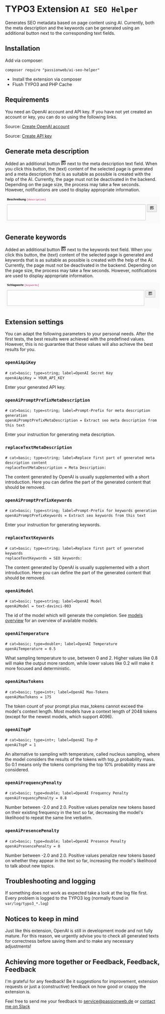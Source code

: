 # TYPO3 Extension `AI SEO Helper`

Generates SEO metadata based on page content using AI. Currently, both the meta description and the keywords can be generated using an additional button next to the corresponding text fields.

## Installation

Add via composer:

    composer require "passionweb/ai-seo-helper"

* Install the extension via composer
* Flush TYPO3 and PHP Cache

## Requirements

You need an OpenAI account and API key. If you have not yet created an account or key, you can do so using the following links.

Source: [Create OpenAI account](https://platform.openai.com/signup "Create OpenAI account")

Source: [Create API key](https://platform.openai.com/account/api-keys "Create API key")

## Generate meta description

Added an additional button <svg xmlns="http://www.w3.org/2000/svg" width="16" height="16" xml:space="preserve" viewBox="0 0 16 16"><g class="icon-color"><path d="M6.768 15H1.5a.5.5 0 0 1-.5-.5v-13a.5.5 0 0 1 .5-.5h13a.5.5 0 0 1 .5.5v5.47a5.779 5.779 0 0 0-1-.831V2H2v12h3.975c.227.362.493.698.793 1Zm-1.572-3H3v1h2.476a5.707 5.707 0 0 1-.28-1Zm-.018-2H3v1h2.1a5.87 5.87 0 0 1 .078-1Zm.735-2H3v1h2.44c.125-.35.285-.685.473-1Zm2.01-2H3v1h3.671a5.775 5.775 0 0 1 1.251-1ZM3 3h10v2H3V3Zm8 9a1 1 0 1 0 0-2 1 1 0 0 0 0 2ZM9.285 8.55l-.517-.86a4 4 0 0 1 6.248 3.307h.825c.14 0 .226.161.151.285l-1.307 2.433a.175.175 0 0 1-.304 0l-1.357-2.433c-.075-.124.011-.284.151-.284h.84a3 3 0 0 0-4.73-2.449ZM11.024 14c.645 0 1.218-.203 1.707-.55l.517.86A4 4 0 0 1 7 11.002h-.817c-.14 0-.226-.161-.152-.285l1.3-2.433a.175.175 0 0 1 .304 0l1.316 2.433c.074.124-.012.284-.152.284H8C8.001 12.658 9.368 14 11.024 14Z"/></g></svg> next to the meta description text field. When you click this button, the (text) content of the selected page is generated and a meta description that is as suitable as possible is created with the help of the AI. Currently, the page must not be deactivated in the backend. Depending on the page size, the process may take a few seconds. However, notifications are used to display appropriate information.

![Generate meta description](./Documentation/Editor/generate-meta-description.png)

## Generate keywords

Added an additional button <svg xmlns="http://www.w3.org/2000/svg" width="16" height="16" xml:space="preserve" viewBox="0 0 16 16"><g class="icon-color"><path d="M6.768 15H1.5a.5.5 0 0 1-.5-.5v-13a.5.5 0 0 1 .5-.5h13a.5.5 0 0 1 .5.5v5.47a5.779 5.779 0 0 0-1-.831V2H2v12h3.975c.227.362.493.698.793 1Zm-1.572-3H3v1h2.476a5.707 5.707 0 0 1-.28-1Zm-.018-2H3v1h2.1a5.87 5.87 0 0 1 .078-1Zm.735-2H3v1h2.44c.125-.35.285-.685.473-1Zm2.01-2H3v1h3.671a5.775 5.775 0 0 1 1.251-1ZM3 3h10v2H3V3Zm8 9a1 1 0 1 0 0-2 1 1 0 0 0 0 2ZM9.285 8.55l-.517-.86a4 4 0 0 1 6.248 3.307h.825c.14 0 .226.161.151.285l-1.307 2.433a.175.175 0 0 1-.304 0l-1.357-2.433c-.075-.124.011-.284.151-.284h.84a3 3 0 0 0-4.73-2.449ZM11.024 14c.645 0 1.218-.203 1.707-.55l.517.86A4 4 0 0 1 7 11.002h-.817c-.14 0-.226-.161-.152-.285l1.3-2.433a.175.175 0 0 1 .304 0l1.316 2.433c.074.124-.012.284-.152.284H8C8.001 12.658 9.368 14 11.024 14Z"/></g></svg>
next to the keywords text field. When you click this button, the (text) content of the selected page is generated and keywords that is as suitable as possible is created with the help of the AI. Currently, the page must not be deactivated in the backend. Depending on the page size, the process may take a few seconds. However, notifications are used to display appropriate information.

![Generate keywords](./Documentation/Editor/generate-keywords.png)

## Extension settings

You can adapt the following parameters to your personal needs. After the first tests, the best results were achieved with the predefined values. However, this is no guarantee that these values ​​will also achieve the best results for you.

### `openAiApiKey`

    # cat=basic; type=string; label=OpenAI Secret Key
    openAiApiKey = YOUR_API_KEY

Enter your generated API key.

### `openAiPromptPrefixMetaDescription`

    # cat=basic; type=string; label=Prompt-Prefix for meta description generation
    openAiPromptPrefixMetaDescription = Extract seo meta description from this text

Enter your instruction for generating meta description.

### `replaceTextMetaDescription`

    # cat=basic; type=string; label=Replace first part of generated meta description content
    replaceTextMetaDescription = Meta Description:

The content generated by OpenAI is usually supplemented with a short introduction. Here you can define the part of the generated content that should be removed.

### `openAiPromptPrefixKeywords`

    # cat=basic; type=string; label=Prompt-Prefix for keywords generation
    openAiPromptPrefixKeywords = Extract seo keywords from this text

Enter your instruction for generating keywords.

### `replaceTextKeywords`

    # cat=basic; type=string; label=Replace first part of generated keywords
    replaceTextKeywords = SEO keywords:

The content generated by OpenAI is usually supplemented with a short introduction. Here you can define the part of the generated content that should be removed.

### `openAiModel`

    # cat=basic; type=string; label=OpenAI Model
    openAiModel = text-davinci-003

The id of the model which will generate the completion. See [models overview](https://platform.openai.com/docs/models/overview "models overview") for an overview of available models.

### `openAiTemperature`

    # cat=basic; type=double+; label=OpenAI Temperature
    openAiTemperature = 0.5

What sampling temperature to use, between 0 and 2. Higher values like 0.8 will make the output more random, while lower values like 0.2 will make it more focused and deterministic.

### `openAiMaxTokens`

    # cat=basic; type=int+; label=OpenAI Max-Tokens
    openAiMaxTokens = 175

The token count of your prompt plus max_tokens cannot exceed the model's context length. Most models have a context length of 2048 tokens (except for the newest models, which support 4096).

### `openAiTopP`

    # cat=basic; type=int+; label=OpenAI Top-P
    openAiTopP = 1

An alternative to sampling with temperature, called nucleus sampling, where the model considers the results of the tokens with top_p probability mass. So 0.1 means only the tokens comprising the top 10% probability mass are considered.

### `openAiFrequencyPenalty`

    # cat=basic; type=double; label=OpenAI Frequency Penalty
    openAiFrequencyPenalty = 0.8

Number between -2.0 and 2.0. Positive values penalize new tokens based on their existing frequency in the text so far, decreasing the model's likelihood to repeat the same line verbatim.

### `openAiPresencePenalty`

    # cat=basic; type=double; label=OpenAI Presence Penalty
    openAiPresencePenalty = 0

Number between -2.0 and 2.0. Positive values penalize new tokens based on whether they appear in the text so far, increasing the model's likelihood to talk about new topics.

## Troubleshooting and logging

If something does not work as expected take a look at the log file first.
Every problem is logged to the TYPO3 log (normally found in `var/log/typo3_*.log`)

## Notices to keep in mind

Just like this extension, OpenAI is still in development mode and not fully mature. For this reason, we urgently advise you to check all generated texts for correctness before saving them and to make any necessary adjustments!

## Achieving more together or Feedback, Feedback, Feedback

I'm grateful for any feedback! Be it suggestions for improvement, extension requests or just a (constructive) feedback on how good or crappy the extension is.

Feel free to send me your feedback to [service@passionweb.de](mailto:service@passionweb.de "Send Feedback") or [contact me on Slack](https://typo3.slack.com/team/U02FG49J4TG "Contact me on Slack")
